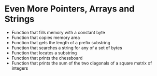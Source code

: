 # Even More Pointers, Arrays and Strings
* Function that fills memory with a constant byte
* Function that copies memory area
* Function that gets the length of a prefix substring
* Function that searches a string for any of a set of bytes
* Function that locates a substring
* Function that prints the chessboard
* Function that prints the sum of the two diagonals of a square matrix of integers

